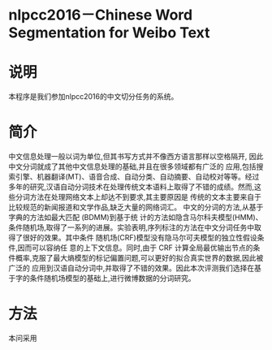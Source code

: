 nlpcc2016－Chinese Word Segmentation for Weibo Text
=========

# 说明
本程序是我们参加nlpcc2016的中文切分任务的系统。


# 简介
   中文信息处理一般以词为单位,但其书写方式并不像西方语言那样以空格隔开, 因此中文分词就成了其他中文信息处理的基础,并且在很多领域都有广泛的 应用,包括搜索引擎、机器翻译(MT)、语音合成、自动分类、自动摘要、自动校对等等。经过多年的研究,汉语自动分词技术在处理传统文本语料上取得了不错的成绩。然而,这些分词方法在处理网络文本上却达不到要求,其主要原因是 传统的文本主要来自于比较规范的新闻报道和文学作品,缺乏大量的网络词汇。
中文的分词的方法,从基于字典的方法如最大匹配 (BDMM)到基于统 计的方法如隐含马尔科夫模型(HMM)、条件随机场,取得了一系列的进展。实验表明,序列标注的方法在中文分词任务中取得了很好的效果。其中条件 随机场(CRF)模型没有隐马尔可夫模型的独立性假设条件,因而可以容纳任 意的上下文信息。同时,由于 CRF 计算全局最优输出节点的条件概率,克服了最大熵模型的标记偏置问题,可以更好的拟合真实世界的数据,因此被广泛的 应用到汉语自动分词中,并取得了不错的效果。因此本次评测我们选择在基于字的条件随机场模型的基础上,进行微博数据的分词研究。

# 方法
本问采用
